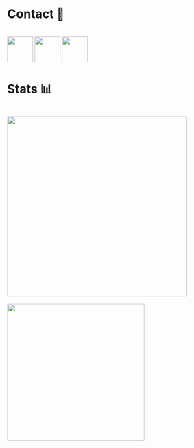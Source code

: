 <h1>Contact 📝</h1>
<br>
<a href="https://discord.gg/gh8ndhJ"><img src="https://upload.wikimedia.org/wikipedia/fr/thumb/0/05/Discord.svg/1200px-Discord.svg.png" width="60"></a>  <a href="https://twitter.com/__nuts7"><img src="https://external-content.duckduckgo.com/iu/?u=https%3A%2F%2Fsguru.org%2Fwp-content%2Fuploads%2F2018%2F02%2Ftwitter-circled.png&f=1&nofb=1" width="60"></a>    <a href="https://www.hackthebox.eu/profile/428983"><img src="https://external-content.duckduckgo.com/iu/?u=https%3A%2F%2Fwww.hackthebox.eu%2Fimages%2Flogo-transparent.png&f=1&nofb=1" width="60"></a>
<h1>Stats 📊</h1><br>
<a href="https://github.com/nuts7">
  <img align="center" src="https://github-readme-stats.vercel.app/api?username=nuts7&show_icons=true&theme=dark&?count_private=true&include_all_commits=true" width="420">
  <br>
  <br>
  <img src="https://github-readme-stats.vercel.app/api/top-langs/?username=nuts7&layout=compact&theme=dark" width="320">
</a>
